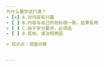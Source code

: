```yaml
---
为什么要学这门课？
- [x] A.对内容有兴趣
- [ ] B.内容与自己的目标相一致，结果有用
- [ ] C.由于学分要求，必须选
- [ ] D.其他，请注明原因

> 知识点：调查问卷


---
```

